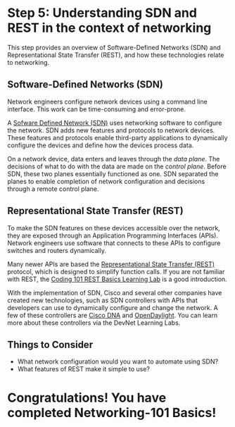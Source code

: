 
# Step 5: Understanding SDN and REST in the context of networking

This step provides an overview of Software-Defined Networks (SDN) and Representational State Transfer (REST), and how these technologies relate to networking.

## Software-Defined Networks (SDN)

Network engineers configure network devices using a command line interface. This work can be time-consuming and error-prone.

A [Sofware Defined Network (SDN)](https://en.wikipedia.org/wiki/Software-defined_networking) uses networking software to configure the network. SDN adds new features and protocols to network devices. These features and protocols enable third-party applications to dynamically configure the devices and define how the devices process data.

On a network device, data enters and leaves through the *data plane*. The decisions of what to do with the data are made on the *control plane*. Before SDN, these two planes essentially functioned as one. SDN separated the planes to enable completion of network configuration and decisions through a remote control plane.

## Representational State Transfer (REST)

To make the SDN features on these devices accessible over the network, they are exposed through an Application Programming Interfaces (APIs). Network engineers use software that connects to these APIs to configure switches and routers dynamically.

Many newer APIs are based the [Representational State Transfer (REST)](https://en.wikipedia.org/wiki/Representational_state_transfer) protocol, which is designed to simplify function calls. If you are not familiar with REST, the [Coding 101 REST Basics Learning Lab](/lab/getting-started-rest-apis) is a good introduction.

With the implementation of SDN, Cisco and several other companies have created new technologies, such as SDN controllers with APIs that developers can use to dynamically configure and change the network. A few of these controllers are [Cisco DNA](https://www.cisco.com/c/en/us/solutions/enterprise-networks/index.html) and [OpenDaylight](https://developer.cisco.com/site/opendaylight/). You can learn more about these controllers via the DevNet Learning Labs.

## Things to Consider
* What network configuration would you want to automate using SDN?
* What features of REST make it simple to use?

# Congratulations!  You have completed Networking-101 Basics!
